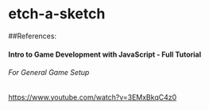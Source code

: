 # etch-a-sketch

##References: 
#### Intro to Game Development with JavaScript - Full Tutorial
###### For General Game Setup
https://www.youtube.com/watch?v=3EMxBkqC4z0
